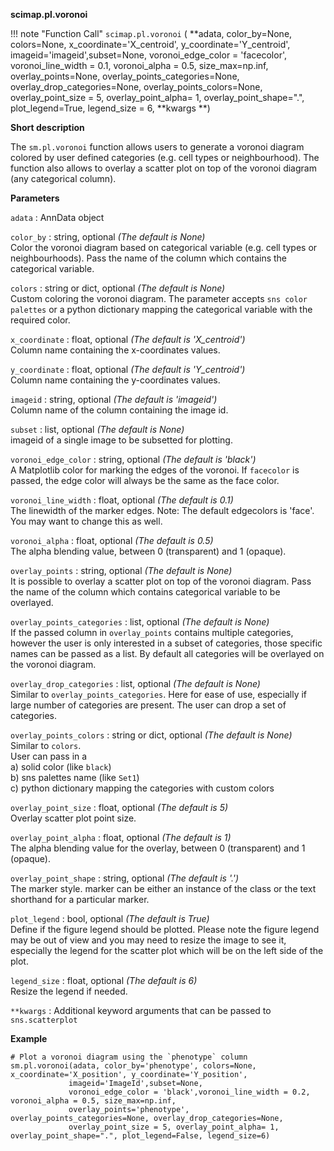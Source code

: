 **scimap.pl.voronoi**

!!! note "Function Call"
    `scimap.pl.voronoi` (
      **adata, 
      color_by=None, colors=None, 
      x_coordinate='X_centroid', y_coordinate='Y_centroid',
      imageid='imageid',subset=None,
      voronoi_edge_color = 'facecolor',
      voronoi_line_width = 0.1, 
      voronoi_alpha = 0.5, 
      size_max=np.inf,
      overlay_points=None, 
      overlay_points_categories=None, 
      overlay_drop_categories=None,
      overlay_points_colors=None,
      overlay_point_size = 5, 
      overlay_point_alpha= 1, 
      overlay_point_shape=".", 
      plot_legend=True, 
      legend_size = 6,
      **kwargs **)

**Short description**

The `sm.pl.voronoi` function allows users to generate a voronoi diagram colored by user defined categories (e.g. cell types or neighbourhood).
The function also allows to overlay a scatter plot on top of the voronoi diagram (any categorical column). 

**Parameters**

`adata` : AnnData object   

`color_by` : string, optional *(The default is None)*  
        Color the voronoi diagram based on categorical variable (e.g. cell types or neighbourhoods).
        Pass the name of the column which contains the categorical variable.
        
`colors` : string or dict, optional *(The default is None)*  
        Custom coloring the voronoi diagram. The parameter accepts `sns color palettes` or a python dictionary
        mapping the categorical variable with the required color.
        
`x_coordinate` : float, optional *(The default is 'X_centroid')*  
        Column name containing the x-coordinates values. 
        
`y_coordinate` : float, optional *(The default is 'Y_centroid')*  
        Column name containing the y-coordinates values.
        
`imageid` : string, optional *(The default is 'imageid')*  
        Column name of the column containing the image id.

`subset` : list, optional *(The default is None)*  
        imageid of a single image to be subsetted for plotting. 

`voronoi_edge_color` : string, optional *(The default is 'black')*  
        A Matplotlib color for marking the edges of the voronoi. 
        If `facecolor` is passed, the edge color will always be the same as the face color.

`voronoi_line_width` : float, optional *(The default is 0.1)*  
        The linewidth of the marker edges. Note: The default edgecolors is 'face'. You may want to change this as well. 

`voronoi_alpha` : float, optional *(The default is 0.5)*  
        The alpha blending value, between 0 (transparent) and 1 (opaque).

`overlay_points` : string, optional *(The default is None)*  
        It is possible to overlay a scatter plot on top of the voronoi diagram.
        Pass the name of the column which contains categorical variable to be overlayed.

`overlay_points_categories` : list, optional *(The default is None)*  
       If the passed column in `overlay_points` contains multiple categories, however the user is only 
       interested in a subset of categories, those specific names can be passed as a list. By default all 
       categories will be overlayed on the voronoi diagram.

`overlay_drop_categories` : list, optional *(The default is None)*  
        Similar to `overlay_points_categories`. Here for ease of use, especially if large number of categories are present.
        The user can drop a set of categories.

`overlay_points_colors` : string or dict, optional *(The default is None)*  
        Similar to `colors`.  
        User can pass in a  
        a) solid color (like `black`)  
        b) sns palettes name (like `Set1`)  
        c) python dictionary mapping the categories with custom colors

`overlay_point_size` : float, optional *(The default is 5)*  
         Overlay scatter plot point size.
        
`overlay_point_alpha` : float, optional *(The default is 1)*  
        The alpha blending value for the overlay, between 0 (transparent) and 1 (opaque).
        
`overlay_point_shape` : string, optional *(The default is '.')*  
        The marker style. marker can be either an instance of the class or the text shorthand for a particular marker.
        
`plot_legend` : bool, optional *(The default is True)*  
        Define if the figure legend should be plotted.
        Please note the figure legend may be out of view and you may need to resize the image to see it, especially 
        the legend for the scatter plot which will be on the left side of the plot.
        
`legend_size` : float, optional *(The default is 6)*  
         Resize the legend if needed.

`**kwargs` : Additional keyword arguments that can be passed to `sns.scatterplot`  


**Example**

```
# Plot a voronoi diagram using the `phenotype` column 
sm.pl.voronoi(adata, color_by='phenotype', colors=None, x_coordinate='X_position', y_coordinate='Y_position',
             imageid='ImageId',subset=None,
             voronoi_edge_color = 'black',voronoi_line_width = 0.2, voronoi_alpha = 0.5, size_max=np.inf,
             overlay_points='phenotype', overlay_points_categories=None, overlay_drop_categories=None,
             overlay_point_size = 5, overlay_point_alpha= 1, overlay_point_shape=".", plot_legend=False, legend_size=6)
             
```
